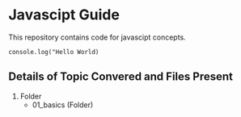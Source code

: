# Javascipt Guide

This repository contains code for  javascipt concepts.
```javascipt
console.log("Hello World)
```

## Details of Topic Convered and Files Present


1. Folder 
    - 01_basics (Folder)





